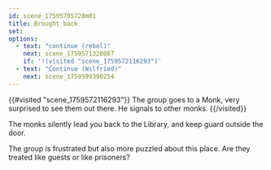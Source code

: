 ```yaml
---
id: scene_17595705728m01
title: Brought back
set:
options:
  - text: "continue (rebel)"
    next: scene_1759571320087
    if: '!(visited "scene_1759572116293")'
  - text: "Continue (Wilfried)"
    next: scene_1759599390254
---
```


{{#visited "scene_1759572116293"}}
  The group goes to a Monk, very surprised to see them out there. He signals to other monks. 
{{/visited}}

The monks silently lead you back to the Library, and keep guard outside the door.

The group is frustrated but also more puzzled about this place. Are they treated like guests or like prisoners?



